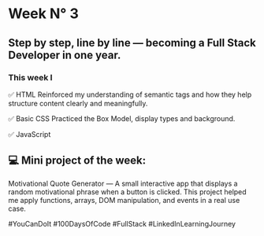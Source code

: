 # Week N° 3

## Step by step, line by line — becoming a Full Stack Developer in one year.

### This week I

✅ HTML
Reinforced my understanding of semantic tags and how they help structure content clearly and meaningfully.

✅ Basic CSS
Practiced the Box Model, display types and background.

✅ JavaScript

## 💻 Mini project of the week:
Motivational Quote Generator — A small interactive app that displays a random motivational phrase when a button is clicked. This project helped me apply functions, arrays, DOM manipulation, and events in a real use case.

#YouCanDoIt #100DaysOfCode #FullStack #LinkedInLearningJourney